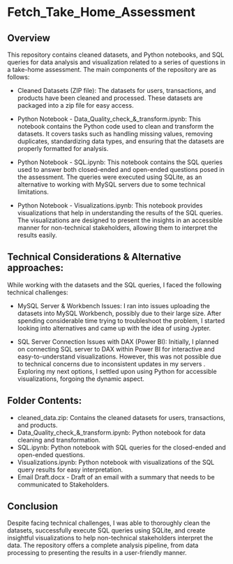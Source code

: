 # Fetch_Take_Home_Assessment
## Overview
This repository contains cleaned datasets, and Python notebooks, and SQL queries for data analysis and visualization related to a series of questions in a take-home assessment. The main components of the repository are as follows:

- Cleaned Datasets (ZIP file): The datasets for users, transactions, and products have been cleaned and processed. These datasets are packaged into a zip file for easy access.

- Python Notebook - Data_Quality_check_&_transform.ipynb: This notebook contains the Python code used to clean and transform the datasets. It covers tasks such as handling missing values, removing duplicates, standardizing data types, and ensuring that the datasets are properly formatted for analysis.

- Python Notebook - SQL.ipynb: This notebook contains the SQL queries used to answer both closed-ended and open-ended questions posed in the assessment. The queries were executed using SQLite, as an alternative to working with MySQL servers due to some technical limitations.

- Python Notebook - Visualizations.ipynb: This notebook provides visualizations that help in understanding the results of the SQL queries. The visualizations are designed to present the insights in an accessible manner for non-technical stakeholders, allowing them to interpret the results easily.

## Technical Considerations & Alternative approaches:
While working with the datasets and the SQL queries, I faced the following technical challenges:

- MySQL Server & Workbench Issues: I ran into issues uploading the datasets into MySQL Workbench, possibly due to their large size. After spending considerable time trying to troubleshoot the problem, I started looking into alternatives and came up with the idea of using Jypter. 

- SQL Server Connection Issues with DAX (Power BI): Initially, I planned on connecting SQL server to DAX within Power BI for interactive and easy-to-understand visualizations. However, this was not possible due to technical concerns due to inconsistent updates in my servers . Exploring my next options, I settled upon using Python for accessible visualizations, forgoing the dynamic aspect. 

## Folder Contents:
- cleaned_data.zip: Contains the cleaned datasets for users, transactions, and products.
- Data_Quality_check_&_transform.ipynb: Python notebook for data cleaning and transformation.
- SQL.ipynb: Python notebook with SQL queries for the closed-ended and open-ended questions.
- Visualizations.ipynb: Python notebook with visualizations of the SQL query results for easy interpretation.
- Email Draft.docx - Draft of an email with a summary that needs to be communicated to Stakeholders.
  
## Conclusion
Despite facing technical challenges, I was able to thoroughly clean the datasets, successfully execute SQL queries using SQLite, and create insightful visualizations to help non-technical stakeholders interpret the data. The repository offers a complete analysis pipeline, from data processing to presenting the results in a user-friendly manner.
